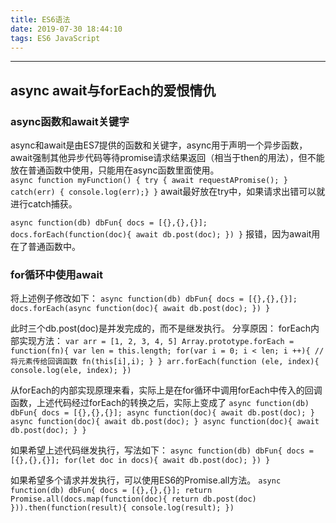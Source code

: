 ```yaml
---
title: ES6语法
date: 2019-07-30 18:44:10
tags: ES6 JavaScript
---
```


-------------------------

## async await与forEach的爱恨情仇
### async函数和await关键字
async和await是由ES7提供的函数和关键字，async用于声明一个异步函数，await强制其他异步代码等待promise请求结果返回（相当于then的用法），但不能放在普通函数中使用，只能用在async函数里面使用。<br>
`async function myFunction() {
try {
  await requestAPromise();
} catch(err) {
  console.log(err);}
}`
await最好放在try中，如果请求出错可以就进行catch捕获。

`async function(db) dbFun{
  docs = [{},{},{}];
  docs.forEach(function(doc){
    await db.post(doc);
  })
}`
报错，因为await用在了普通函数中。

### for循环中使用await
将上述例子修改如下：
`async function(db) dbFun{
  docs = [{},{},{}];
  docs.forEach(async function(doc){
    await db.post(doc);
  })
}`

此时三个db.post(doc)是并发完成的，而不是继发执行。
分享原因：
forEach内部实现方法：
`var arr = [1, 2, 3, 4, 5]
Array.prototype.forEach = function(fn){
  var len = this.length;
  for(var i = 0; i < len; i ++){
    //将元素传给回调函数
    fn(this[i],i);
  }
}
arr.forEach(function (ele, index){
  console.log(ele, index);
})`

从forEach的内部实现原理来看，实际上是在for循环中调用forEach中传入的回调函数，上述代码经过forEach的转换之后，实际上变成了
`async function(db) dbFun{
  docs = [{},{},{}];
  async function(doc){
    await db.post(doc);
  }
  async function(doc){
    await db.post(doc);
  }
  async function(doc){
    await db.post(doc);
  }
}`

如果希望上述代码继发执行，写法如下：
`async function(db) dbFun{
  docs = [{},{},{}];
  for(let doc in docs){
    await db.post(doc);
  })
}`

如果希望多个请求并发执行，可以使用ES6的Promise.all方法。
`async function(db) dbFun{
  docs = [{},{},{}];
  return Promise.all(docs.map(function(doc){
    return db.post(doc)
  })).then(function(result){
  console.log(result);
})`



